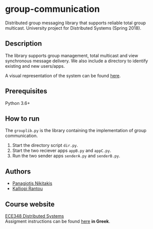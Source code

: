 # group-communication
Distributed group messaging library that supports reliable total group multicast. University project for Distributed Systems (Spring 2018).

## Description
The library supports group management, total multicast and view synchronous message delivery. We also include a directory to identify existing and new users/apps.

A visual representation of the system can be found [here](https://github.com/pnikitakis/group-communication/blob/main/visual%20representation.pdf).

## Prerequisites
Python 3.6+

## How to run
The `grouplib.py` is the library containing the implementation of group communication.  

1. Start the directory script `dir.py`. 
2. Start the two reciever apps `appB.py` and `appC.py`. 
3. Run the two sender apps `senderA.py` and `senderB.py`.

## Authors
- [Panagiotis Nikitakis](https://www.linkedin.com/in/panagiotis-nikitakis/)
- [Kalliopi Rantou](https://www.linkedin.com/in/kalliopi-rantou-6564981b4/)

## Course website
[ECE348 Distributed Systems](https://www.e-ce.uth.gr/studies/undergraduate/courses/ece348/?lang=en)  
Assigment instructions can be found [here](https://github.com/pnikitakis/group-communication/blob/main/assigment_instructions_GR.pdf) **in Greek**.
